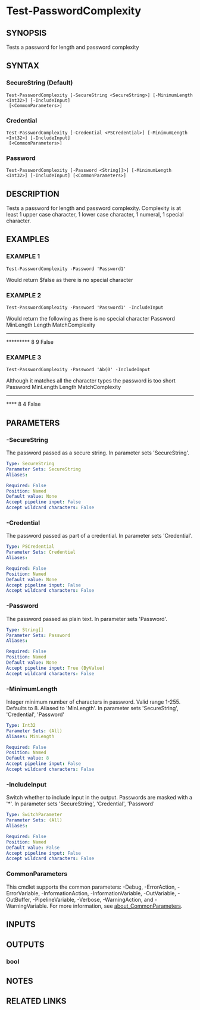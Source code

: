 ﻿---
external help file: PoshFunctions-help.xml
Module Name: poshfunctions
online version:
schema: 2.0.0
---

# Test-PasswordComplexity

## SYNOPSIS
Tests a password for length and password complexity

## SYNTAX

### SecureString (Default)
```
Test-PasswordComplexity [-SecureString <SecureString>] [-MinimumLength <Int32>] [-IncludeInput]
 [<CommonParameters>]
```

### Credential
```
Test-PasswordComplexity [-Credential <PSCredential>] [-MinimumLength <Int32>] [-IncludeInput]
 [<CommonParameters>]
```

### Password
```
Test-PasswordComplexity [-Password <String[]>] [-MinimumLength <Int32>] [-IncludeInput] [<CommonParameters>]
```

## DESCRIPTION
Tests a password for length and password complexity.
Complexity is at least 1 upper case character, 1 lower case character,
1 numeral, 1 special character.

## EXAMPLES

### EXAMPLE 1
```
Test-PasswordComplexity -Password 'Password1'
```

Would return $false as there is no special character

### EXAMPLE 2
```
Test-PasswordComplexity -Password 'Password1' -IncludeInput
```

Would return the following as there is no special character
Password  MinLength Length MatchComplexity
--------  --------- ------ ---------------
*********         8      9           False

### EXAMPLE 3
```
Test-PasswordComplexity -Password 'Ab(0' -IncludeInput
```

Although it matches all the character types the password is too short
Password MinLength Length MatchComplexity
-------- --------- ------ ---------------
****             8      4           False

## PARAMETERS

### -SecureString
The password passed as a secure string.
In parameter sets 'SecureString'.

```yaml
Type: SecureString
Parameter Sets: SecureString
Aliases:

Required: False
Position: Named
Default value: None
Accept pipeline input: False
Accept wildcard characters: False
```

### -Credential
The password passed as part of a credential.
In parameter sets 'Credential'.

```yaml
Type: PSCredential
Parameter Sets: Credential
Aliases:

Required: False
Position: Named
Default value: None
Accept pipeline input: False
Accept wildcard characters: False
```

### -Password
The password passed as plain text.
In parameter sets 'Password'.

```yaml
Type: String[]
Parameter Sets: Password
Aliases:

Required: False
Position: Named
Default value: None
Accept pipeline input: True (ByValue)
Accept wildcard characters: False
```

### -MinimumLength
Integer minimum number of characters in password.
Valid range 1-255.
Defaults to 8.
Aliased to 'MinLength'.
In parameter sets 'SecureString', 'Credential', 'Password'

```yaml
Type: Int32
Parameter Sets: (All)
Aliases: MinLength

Required: False
Position: Named
Default value: 8
Accept pipeline input: False
Accept wildcard characters: False
```

### -IncludeInput
Switch whether to include input in the output.
Passwords are masked with a '*'.
In parameter sets 'SecureString', 'Credential', 'Password'

```yaml
Type: SwitchParameter
Parameter Sets: (All)
Aliases:

Required: False
Position: Named
Default value: False
Accept pipeline input: False
Accept wildcard characters: False
```

### CommonParameters
This cmdlet supports the common parameters: -Debug, -ErrorAction, -ErrorVariable, -InformationAction, -InformationVariable, -OutVariable, -OutBuffer, -PipelineVariable, -Verbose, -WarningAction, and -WarningVariable. For more information, see [about_CommonParameters](http://go.microsoft.com/fwlink/?LinkID=113216).

## INPUTS

## OUTPUTS

### bool
## NOTES

## RELATED LINKS
